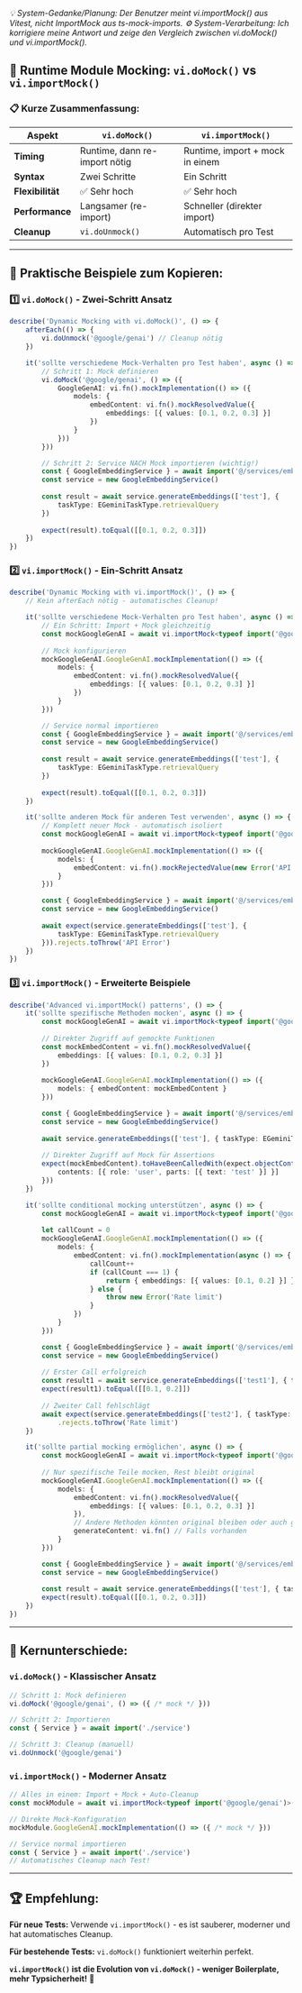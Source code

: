 *💡 System-Gedanke/Planung: Der Benutzer meint vi.importMock() aus Vitest, nicht ImportMock aus ts-mock-imports.*
*⚙️ System-Verarbeitung: Ich korrigiere meine Antwort und zeige den Vergleich zwischen vi.doMock() und vi.importMock().*

## **🔄 Runtime Module Mocking: `vi.doMock()` vs `vi.importMock()`**

### **📋 Kurze Zusammenfassung:**

| Aspekt | `vi.doMock()` | `vi.importMock()` |
|--------|---------------|-------------------|
| **Timing** | Runtime, dann re-import nötig | Runtime, import + mock in einem |
| **Syntax** | Zwei Schritte | Ein Schritt |
| **Flexibilität** | ✅ Sehr hoch | ✅ Sehr hoch |
| **Performance** | Langsamer (re-import) | Schneller (direkter import) |
| **Cleanup** | `vi.doUnmock()` | Automatisch pro Test |

---

## **🎯 Praktische Beispiele zum Kopieren:**

### **1️⃣ `vi.doMock()` - Zwei-Schritt Ansatz**

```typescript
describe('Dynamic Mocking with vi.doMock()', () => {
    afterEach(() => {
        vi.doUnmock('@google/genai') // Cleanup nötig
    })

    it('sollte verschiedene Mock-Verhalten pro Test haben', async () => {
        // Schritt 1: Mock definieren
        vi.doMock('@google/genai', () => ({
            GoogleGenAI: vi.fn().mockImplementation(() => ({
                models: {
                    embedContent: vi.fn().mockResolvedValue({
                        embeddings: [{ values: [0.1, 0.2, 0.3] }]
                    })
                }
            }))
        }))

        // Schritt 2: Service NACH Mock importieren (wichtig!)
        const { GoogleEmbeddingService } = await import('@/services/embedding/google/embedding-service.ts')
        const service = new GoogleEmbeddingService()
        
        const result = await service.generateEmbeddings(['test'], { 
            taskType: EGeminiTaskType.retrievalQuery 
        })
        
        expect(result).toEqual([[0.1, 0.2, 0.3]])
    })
})
```

### **2️⃣ `vi.importMock()` - Ein-Schritt Ansatz**

```typescript
describe('Dynamic Mocking with vi.importMock()', () => {
    // Kein afterEach nötig - automatisches Cleanup!

    it('sollte verschiedene Mock-Verhalten pro Test haben', async () => {
        // Ein Schritt: Import + Mock gleichzeitig
        const mockGoogleGenAI = await vi.importMock<typeof import('@google/genai')>('@google/genai')
        
        // Mock konfigurieren
        mockGoogleGenAI.GoogleGenAI.mockImplementation(() => ({
            models: {
                embedContent: vi.fn().mockResolvedValue({
                    embeddings: [{ values: [0.1, 0.2, 0.3] }]
                })
            }
        }))

        // Service normal importieren
        const { GoogleEmbeddingService } = await import('@/services/embedding/google/embedding-service.ts')
        const service = new GoogleEmbeddingService()
        
        const result = await service.generateEmbeddings(['test'], { 
            taskType: EGeminiTaskType.retrievalQuery 
        })
        
        expect(result).toEqual([[0.1, 0.2, 0.3]])
    })

    it('sollte anderen Mock für anderen Test verwenden', async () => {
        // Komplett neuer Mock - automatisch isoliert
        const mockGoogleGenAI = await vi.importMock<typeof import('@google/genai')>('@google/genai')
        
        mockGoogleGenAI.GoogleGenAI.mockImplementation(() => ({
            models: {
                embedContent: vi.fn().mockRejectedValue(new Error('API Error'))
            }
        }))

        const { GoogleEmbeddingService } = await import('@/services/embedding/google/embedding-service.ts')
        const service = new GoogleEmbeddingService()
        
        await expect(service.generateEmbeddings(['test'], { 
            taskType: EGeminiTaskType.retrievalQuery 
        })).rejects.toThrow('API Error')
    })
})
```

### **3️⃣ `vi.importMock()` - Erweiterte Beispiele**

```typescript
describe('Advanced vi.importMock() patterns', () => {
    it('sollte spezifische Methoden mocken', async () => {
        const mockGoogleGenAI = await vi.importMock<typeof import('@google/genai')>('@google/genai')
        
        // Direkter Zugriff auf gemockte Funktionen
        const mockEmbedContent = vi.fn().mockResolvedValue({
            embeddings: [{ values: [0.1, 0.2, 0.3] }]
        })
        
        mockGoogleGenAI.GoogleGenAI.mockImplementation(() => ({
            models: { embedContent: mockEmbedContent }
        }))

        const { GoogleEmbeddingService } = await import('@/services/embedding/google/embedding-service.ts')
        const service = new GoogleEmbeddingService()
        
        await service.generateEmbeddings(['test'], { taskType: EGeminiTaskType.retrievalQuery })
        
        // Direkter Zugriff auf Mock für Assertions
        expect(mockEmbedContent).toHaveBeenCalledWith(expect.objectContaining({
            contents: [{ role: 'user', parts: [{ text: 'test' }] }]
        }))
    })

    it('sollte conditional mocking unterstützen', async () => {
        const mockGoogleGenAI = await vi.importMock<typeof import('@google/genai')>('@google/genai')
        
        let callCount = 0
        mockGoogleGenAI.GoogleGenAI.mockImplementation(() => ({
            models: {
                embedContent: vi.fn().mockImplementation(async () => {
                    callCount++
                    if (callCount === 1) {
                        return { embeddings: [{ values: [0.1, 0.2] }] }
                    } else {
                        throw new Error('Rate limit')
                    }
                })
            }
        }))

        const { GoogleEmbeddingService } = await import('@/services/embedding/google/embedding-service.ts')
        const service = new GoogleEmbeddingService()
        
        // Erster Call erfolgreich
        const result1 = await service.generateEmbeddings(['test1'], { taskType: EGeminiTaskType.retrievalQuery })
        expect(result1).toEqual([[0.1, 0.2]])
        
        // Zweiter Call fehlschlägt
        await expect(service.generateEmbeddings(['test2'], { taskType: EGeminiTaskType.retrievalQuery }))
            .rejects.toThrow('Rate limit')
    })

    it('sollte partial mocking ermöglichen', async () => {
        const mockGoogleGenAI = await vi.importMock<typeof import('@google/genai')>('@google/genai')
        
        // Nur spezifische Teile mocken, Rest bleibt original
        mockGoogleGenAI.GoogleGenAI.mockImplementation(() => ({
            models: {
                embedContent: vi.fn().mockResolvedValue({
                    embeddings: [{ values: [0.1, 0.2, 0.3] }]
                }),
                // Andere Methoden könnten original bleiben oder auch gemockt werden
                generateContent: vi.fn() // Falls vorhanden
            }
        }))

        const { GoogleEmbeddingService } = await import('@/services/embedding/google/embedding-service.ts')
        const service = new GoogleEmbeddingService()
        
        const result = await service.generateEmbeddings(['test'], { taskType: EGeminiTaskType.retrievalQuery })
        expect(result).toEqual([[0.1, 0.2, 0.3]])
    })
})
```

---

## **🎯 Kernunterschiede:**

### **`vi.doMock()` - Klassischer Ansatz**
```typescript
// Schritt 1: Mock definieren
vi.doMock('@google/genai', () => ({ /* mock */ }))

// Schritt 2: Importieren
const { Service } = await import('./service')

// Schritt 3: Cleanup (manuell)
vi.doUnmock('@google/genai')
```

### **`vi.importMock()` - Moderner Ansatz**
```typescript
// Alles in einem: Import + Mock + Auto-Cleanup
const mockModule = await vi.importMock<typeof import('@google/genai')>('@google/genai')

// Direkte Mock-Konfiguration
mockModule.GoogleGenAI.mockImplementation(() => ({ /* mock */ }))

// Service normal importieren
const { Service } = await import('./service')
// Automatisches Cleanup nach Test!
```

---

## **🏆 Empfehlung:**

**Für neue Tests:** Verwende `vi.importMock()` - es ist sauberer, moderner und hat automatisches Cleanup.

**Für bestehende Tests:** `vi.doMock()` funktioniert weiterhin perfekt.

**`vi.importMock()` ist die Evolution von `vi.doMock()` - weniger Boilerplate, mehr Typsicherheit!** 🚀
